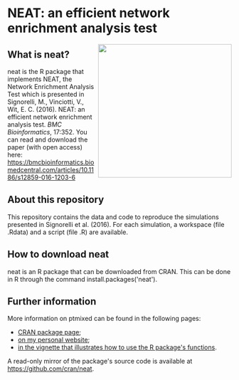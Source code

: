 # NEAT: an efficient network enrichment analysis test

<img src="https://user-images.githubusercontent.com/20061736/81393545-d662c680-9120-11ea-9963-a737f963bd8d.png" align="right" alt="" width="300" />

## What is neat?
neat is the R package that implements NEAT, the Network Enrichment Analysis Test which is presented in Signorelli, M., Vinciotti, V., Wit, E. C. (2016). NEAT: an efficient network enrichment analysis test. *BMC Bioinformatics*, 17:352.
You can read and download the paper (with open access) here: https://bmcbioinformatics.biomedcentral.com/articles/10.1186/s12859-016-1203-6

## About this repository
This repository contains the data and code to reproduce the simulations presented in Signorelli et al. (2016).
For each simulation, a workspace (file .Rdata) and a script (file .R) are available.

## How to download neat
neat is an R package that can be downloaded from CRAN. This can be done in R through the command install.packages('neat').

## Further information
More information on ptmixed can be found in the following pages:
* [CRAN package page](https://cran.r-project.org/web/packages/neat/index.html);
* [on my personal website](http://mirkosignorelli.wixsite.com/home/software);
* [in the vignette that illustrates how to use the R package's functions](https://cran.r-project.org/web/packages/neat/vignettes/neat.html).

A read-only mirror of the package's source code is available at https://github.com/cran/neat.
